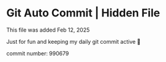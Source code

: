 # Git Auto Commit | Hidden File

This file was added Feb 12, 2025

Just for fun and keeping my daily git commit active 🤪

commit number: 990679
